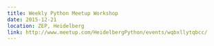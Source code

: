 ```yaml
---
title: Weekly Python Meetup Workshop
date: 2015-12-21
location: ZEP, Heidelberg
link: http://www.meetup.com/HeidelbergPython/events/wqbxllytqbcc/
---
```

